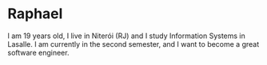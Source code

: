 # Raphael
I am 19 years old, I live in Niterói (RJ) and I study Information Systems in Lasalle. I am currently in the second semester, and I want to become a great software engineer.
